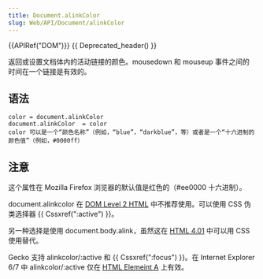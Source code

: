 ```yaml
---
title: Document.alinkColor
slug: Web/API/Document/alinkColor
---
```


{{APIRef("DOM")}} {{ Deprecated_header() }}

返回或设置文档体内的活动链接的颜色。mousedown 和 mouseup 事件之间的时间在一个链接是有效的。

## 语法

```plain
color = document.alinkColor
document.alinkColor  = color
color 可以是一个“颜色名称”（例如，“blue”，“darkblue”，等）或者是一个“十六进制的颜色值”（例如，#0000ff）
```

## 注意

这个属性在 Mozilla Firefox 浏览器的默认值是红色的（#ee0000 十六进制）。

document.alinkcolor 在 [DOM Level 2 HTML](<DOM Level 2 HTML>) 中不推荐使用。可以使用 CSS 伪类选择器 {{ Cssxref(":active") }}。

另一种选择是使用 document.body.alink，虽然这在 [HTML 4.01](https://www.w3.org/TR/html401/struct/global.html#adef-alink) 中可以用 CSS 使用替代。

Gecko 支持 alinkcolor/:active 和 {{ Cssxref(":focus") }}。在 Internet Explorer 6/7 中 alinkcolor/:active 仅在 [HTML Elemeint A](/zh-CN/docs/Web/API/Document/en/HTML/Element/a) 上有效。
